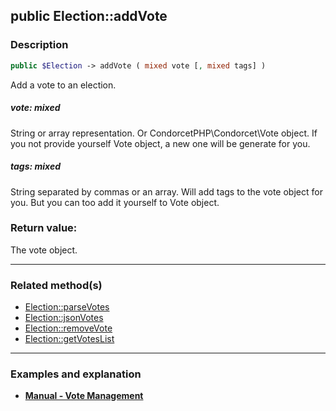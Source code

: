 ## public Election::addVote

### Description    

```php
public $Election -> addVote ( mixed vote [, mixed tags] )
```

Add a vote to an election.    


##### **vote:** *mixed*   
String or array representation. Or CondorcetPHP\Condorcet\Vote object. If you not provide yourself Vote object, a new one will be generate for you.     



##### **tags:** *mixed*   
String separated by commas or an array. Will add tags to the vote object for you. But you can too add it yourself to Vote object.    



### Return value:   

The vote object.


---------------------------------------

### Related method(s)      

* [Election::parseVotes](../Election%20Class/public%20Election--parseVotes.md)    
* [Election::jsonVotes](../Election%20Class/public%20Election--jsonVotes.md)    
* [Election::removeVote](../Election%20Class/public%20Election--removeVote.md)    
* [Election::getVotesList](../Election%20Class/public%20Election--getVotesList.md)    

---------------------------------------

### Examples and explanation

* **[Manual - Vote Management](https://github.com/julien-boudry/Condorcet/wiki/II-%23-B.-Vote-management-%23-1.-Add-Vote)**    
